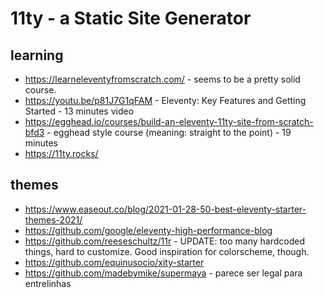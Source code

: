 # 11ty - a Static Site Generator

## learning

- <https://learneleventyfromscratch.com/> - seems to be a pretty solid course.
- <https://youtu.be/p81J7G1qFAM> - Eleventy: Key Features and Getting Started - 13 minutes video
- <https://egghead.io/courses/build-an-eleventy-11ty-site-from-scratch-bfd3> - egghead style course (meaning: straight to the point) - 19 minutes
- <https://11ty.rocks/>

## themes

- <https://www.easeout.co/blog/2021-01-28-50-best-eleventy-starter-themes-2021/>
- <https://github.com/google/eleventy-high-performance-blog>
- <https://github.com/reeseschultz/11r> - UPDATE: too many hardcoded things, hard to customize. Good inspiration for colorscheme, though.
- <https://github.com/equinusocio/xity-starter>
- <https://github.com/madebymike/supermaya> - parece ser legal para entrelinhas
